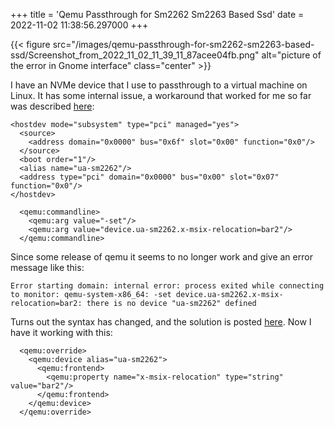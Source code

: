+++
title = 'Qemu Passthrough for Sm2262 Sm2263 Based Ssd'
date = 2022-11-02 11:38:56.297000
+++

{{< figure src="/images/qemu-passthrough-for-sm2262-sm2263-based-ssd/Screenshot_from_2022_11_02_11_39_11_87acee04fb.png" alt="picture of the error in Gnome interface" class="center" >}}

I have an NVMe device that I use to passthrough to a virtual machine on Linux. It has some internal issue, a workaround that worked for me so far was described [here](https://bugzilla.kernel.org/show_bug.cgi?id=202055#c42):

```
<hostdev mode="subsystem" type="pci" managed="yes">
  <source>
    <address domain="0x0000" bus="0x6f" slot="0x00" function="0x0"/>
  </source>
  <boot order="1"/>
  <alias name="ua-sm2262"/>
  <address type="pci" domain="0x0000" bus="0x00" slot="0x07" function="0x0"/>
</hostdev>
```
```
  <qemu:commandline>
    <qemu:arg value="-set"/>
    <qemu:arg value="device.ua-sm2262.x-msix-relocation=bar2"/>
  </qemu:commandline>
```

Since some release of qemu it seems to no longer work and give an error message like this:

```
Error starting domain: internal error: process exited while connecting to monitor: qemu-system-x86_64: -set device.ua-sm2262.x-msix-relocation=bar2: there is no device "ua-sm2262" defined
```

Turns out the syntax has changed, and the solution is posted [here](https://bbs.archlinux.org/viewtopic.php?id=276409). Now I have it working with this:

```
  <qemu:override>
    <qemu:device alias="ua-sm2262">
      <qemu:frontend>
        <qemu:property name="x-msix-relocation" type="string" value="bar2"/>
      </qemu:frontend>
    </qemu:device>
  </qemu:override>
  ```
